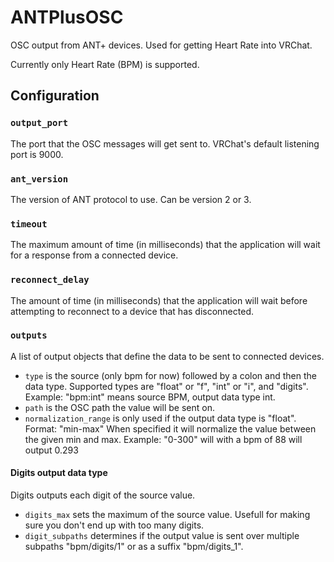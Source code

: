# ANTPlusOSC
 OSC output from ANT+ devices. Used for getting Heart Rate into VRChat.

Currently only Heart Rate (BPM) is supported.

## Configuration

### `output_port`

The port that the OSC messages will get sent to. VRChat's default listening port is 9000.

### `ant_version`

The version of ANT protocol to use. Can be version 2 or 3.

### `timeout`

The maximum amount of time (in milliseconds) that the application will wait for a response from a connected device.

### `reconnect_delay`

The amount of time (in milliseconds) that the application will wait before attempting to reconnect to a device that has disconnected.

### `outputs`

A list of output objects that define the data to be sent to connected devices.

- `type` is the source (only bpm for now) followed by a colon and then the data type.
 Supported types are "float" or "f", "int" or "i", and "digits".
 Example: "bpm:int" means source BPM, output data type int.
- `path` is the OSC path the value will be sent on.
- `normalization_range` is only used if the output data type is "float". Format: "min-max"
 When specified it will normalize the value between the given min and max.
 Example: "0-300" will with a bpm of 88 will output 0.293
 
#### Digits output data type

Digits outputs each digit of the source value.

- `digits_max` sets the maximum of the source value. Usefull for making sure you don't end up with too many digits.
- `digit_subpaths` determines if the output value is sent over multiple subpaths "bpm/digits/1" or as a suffix "bpm/digits_1".
